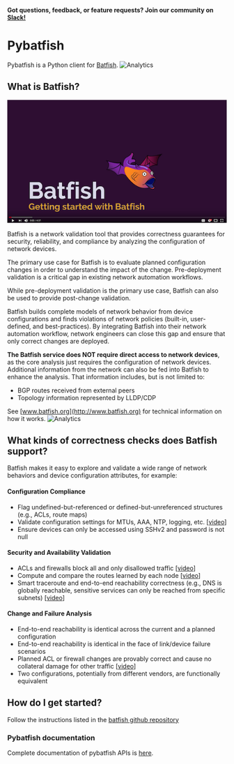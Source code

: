 **Got questions, feedback, or feature requests? Join our community on [Slack!](https://join.slack.com/t/batfish-org/shared_invite/enQtMzA0Nzg2OTAzNzQ1LTUxOTJlY2YyNTVlNGQ3MTJkOTIwZTU2YjY3YzRjZWFiYzE4ODE5ODZiNjA4NGI5NTJhZmU2ZTllOTMwZDhjMzA)**

# Pybatfish

Pybatfish is a Python client for [Batfish](https://github.com/batfish/batfish). ![Analytics](https://ga-beacon.appspot.com/UA-100596389-3/open-source/pybatfish?pixel&useReferer)


## What is Batfish?

[![Getting to know Batfish](batfish_video.png)](https://www.youtube.com/watch?v=Ca7kPAtfFqo)

Batfish is a network validation tool that provides correctness guarantees for security, reliability, and compliance by analyzing the configuration of network devices. 

The primary use case for Batfish is to evaluate planned configuration changes in order to understand the impact of the change. Pre-deployment validation is a critical gap in existing network automation workflows. 

While pre-deployment validation is the primary use case, Batfish can also be used to provide post-change validation.

Batfish builds complete models of network behavior from device configurations and finds violations of network policies (built-in, user-defined, and best-practices). By integrating Batfish into their network automation workflow, network engineers can close this gap and ensure that only correct changes are deployed.


**The Batfish service does NOT require direct access to network devices**, as the core analysis just requires the configuration of network devices. Additional information from the network can also be fed into Batfish to enhance the analysis. That information includes, but is not limited to:

* BGP routes received from external peers
* Topology information represented by LLDP/CDP

See [www.batfish.org](http://www.batfish.org) for technical information on how it works. ![Analytics](https://ga-beacon.appspot.com/UA-100596389-3/open-source/batfish?pixel&useReferer)


## What kinds of correctness checks does Batfish support?

Batfish makes it easy to explore and validate a wide range of network behaviors and device configuration attributes, for example:
#### Configuration Compliance
* Flag undefined-but-referenced or defined-but-unreferenced structures (e.g., ACLs, route maps)
* Validate configuration settings for MTUs, AAA, NTP, logging, etc. [[video](https://www.youtube.com/watch?v=qOXRaVs1Uz4)]
* Ensure devices can only be accessed using SSHv2 and password is not null
#### Security and Availability Validation
* ACLs and firewalls block all and only disallowed traffic [[video](https://youtu.be/KixQYEDh33s)]
* Compute and compare the routes learned by each node [[video](https://www.youtube.com/watch?v=AutkFa0xUxg)]
* Smart traceroute and end-to-end reachability correctness (e.g., DNS is globally reachable, sensitive services can only be reached from specific subnets) [[video](https://youtu.be/yaJBH3ZZ5Dw)]
#### Change and Failure Analysis
* End-to-end reachability is identical across the current and a planned configuration
* End-to-end reachability is identical in the face of link/device failure scenarios
* Planned ACL or firewall changes are provably correct and cause no collateral damage for other traffic [[video](https://www.youtube.com/watch?v=MJYLVL9UOWk)]
* Two configurations, potentially from different vendors, are functionally equivalent

  
## How do I get started?

Follow the instructions listed in the [batfish github repository](https://github.com/batfish/batfish/blob/master/README.md)


### Pybatfish documentation

Complete documentation of pybatfish APIs is [here](https://pybatfish.readthedocs.io/en/latest/). 

